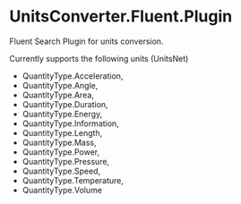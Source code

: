 # UnitsConverter.Fluent.Plugin
Fluent Search Plugin for units conversion.

Currently supports the following units (UnitsNet)
   - QuantityType.Acceleration,
   - QuantityType.Angle,
   - QuantityType.Area,
   - QuantityType.Duration,
   - QuantityType.Energy,
   - QuantityType.Information,
   - QuantityType.Length,
   - QuantityType.Mass,
   - QuantityType.Power,
   - QuantityType.Pressure,
   - QuantityType.Speed,
   - QuantityType.Temperature,
   - QuantityType.Volume
